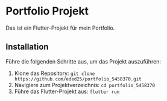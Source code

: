 # Portfolio Projekt
Das ist ein Flutter-Projekt für mein Portfolio.
## Installation
Führe die folgenden Schritte aus, um das Projekt auszuführen:
1. Klone das Repository: `git clone https://github.com/eded25/portfolio_5458370.git`
2. Navigiere zum Projektverzeichnis: `cd portfolio_5458370`
3. Führe das Flutter-Projekt aus: `flutter run`
